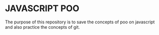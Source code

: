 # JAVASCRIPT POO

The purpose of this repository is to save the concepts of poo on javascript and also practice the concepts of git.

